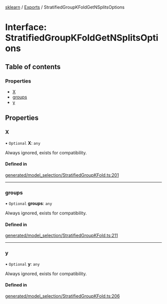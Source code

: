 [sklearn](../readme.md) / [Exports](../modules.md) / StratifiedGroupKFoldGetNSplitsOptions

# Interface: StratifiedGroupKFoldGetNSplitsOptions

## Table of contents

### Properties

- [X](StratifiedGroupKFoldGetNSplitsOptions.md#x)
- [groups](StratifiedGroupKFoldGetNSplitsOptions.md#groups)
- [y](StratifiedGroupKFoldGetNSplitsOptions.md#y)

## Properties

### X

• `Optional` **X**: `any`

Always ignored, exists for compatibility.

#### Defined in

[generated/model_selection/StratifiedGroupKFold.ts:201](https://github.com/transitive-bullshit/scikit-learn-ts/blob/367336a/packages/sklearn/src/generated/model_selection/StratifiedGroupKFold.ts#L201)

___

### groups

• `Optional` **groups**: `any`

Always ignored, exists for compatibility.

#### Defined in

[generated/model_selection/StratifiedGroupKFold.ts:211](https://github.com/transitive-bullshit/scikit-learn-ts/blob/367336a/packages/sklearn/src/generated/model_selection/StratifiedGroupKFold.ts#L211)

___

### y

• `Optional` **y**: `any`

Always ignored, exists for compatibility.

#### Defined in

[generated/model_selection/StratifiedGroupKFold.ts:206](https://github.com/transitive-bullshit/scikit-learn-ts/blob/367336a/packages/sklearn/src/generated/model_selection/StratifiedGroupKFold.ts#L206)
